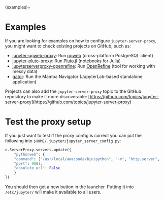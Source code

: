 (examples)=

# Examples

If you are looking for examples on how to configure `jupyter-server-proxy`, you might want to check existing
projects on GitHub, such as:

- [jupyter-pgweb-proxy](https://github.com/illumidesk/jupyter-pgweb-proxy): Run [pgweb](https://github.com/sosedoff/pgweb) (cross-platform PostgreSQL client)
- [jupyter-pluto-proxy](https://github.com/illumidesk/jupyter-pluto-proxy): Run [Pluto.jl](https://github.com/fonsp/Pluto.jl) (notebooks for Julia)
- [jupyterserverproxy-openrefine](https://github.com/psychemedia/jupyterserverproxy-openrefine): Run [OpenRefine](https://openrefine.org/) (tool for working with messy data)
- [gator](https://github.com/mamba-org/gator): Run the Mamba Navigator (JupyterLab-based standalone application)

Projects can also add the `jupyter-server-proxy` topic to the GitHub repository to make it more discoverable:
[https://github.com/topics/jupyter-server-proxy](https://github.com/topics/jupyter-server-proxy)

# Test the proxy setup

If you just want to test if the proxy config is correct you can put the following into `$HOME/.jupyter/jupyter_server_config.py`:
```python
c.ServerProxy.servers.update({
    "pythonweb": {
    "command": ["/usr/local/anaconda/bin/python", "-m", "http.server", "{port}"],
    "port": 9081,
    "absolute_url": False
    }
})
```
You should then get a new button in the launcher. Putting it into `/etc/jupyter/` will make it available to all users.
